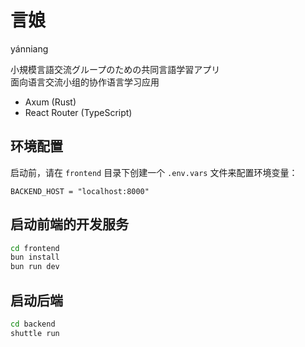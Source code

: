 # 言娘

yánniang

小規模言語交流グループのための共同言語学習アプリ<br>面向语言交流小组的协作语言学习应用

- Axum (Rust)
- React Router (TypeScript)

## 环境配置

启动前，请在 `frontend` 目录下创建一个 `.env.vars` 文件来配置环境变量：

```text
BACKEND_HOST = "localhost:8000"
```

## 启动前端的开发服务

```bash
cd frontend
bun install
bun run dev
```

## 启动后端

```bash
cd backend
shuttle run
```
